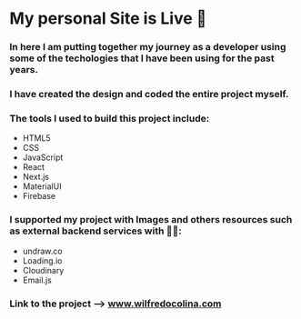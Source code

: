 # My personal Site is Live 🤩 


### In here I am putting together my journey as a developer using some of the techologies that I have been using for the past years.

### I have created the design and coded the entire project myself.


### The tools I used to build this project include:

- HTML5
- CSS  
- JavaScript
- React
- Next.js
- MaterialUI
- Firebase


### I supported my project with Images and others resources such as external backend services with 👨‍💻:
- undraw.co
- Loading.io
- Cloudinary
- Email.js




### Link to the project --> www.wilfredocolina.com 

